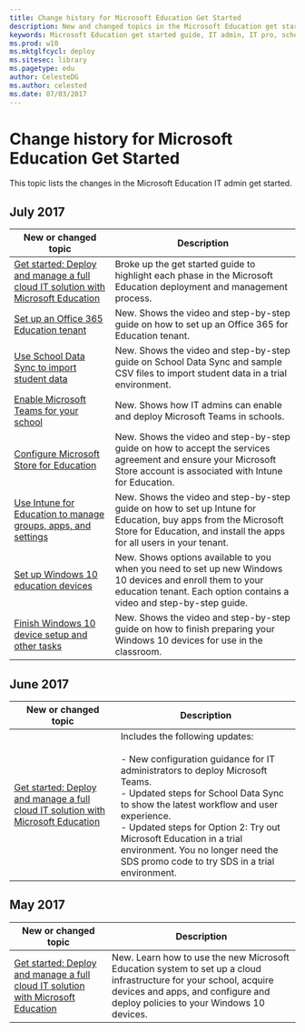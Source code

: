 ```yaml
---
title: Change history for Microsoft Education Get Started
description: New and changed topics in the Microsoft Education get started guide.
keywords: Microsoft Education get started guide, IT admin, IT pro, school, education, change history
ms.prod: w10
ms.mktglfcycl: deploy
ms.sitesec: library
ms.pagetype: edu
author: CelesteDG
ms.author: celested
ms.date: 07/03/2017
---
```


# Change history for Microsoft Education Get Started

This topic lists the changes in the Microsoft Education IT admin get started.

## July 2017

| New or changed topic | Description |
| --- | ---- |
| [Get started: Deploy and manage a full cloud IT solution with Microsoft Education](get-started-with-microsoft-education.md) | Broke up the get started guide to highlight each phase in the Microsoft Education deployment and management process. |
| [Set up an Office 365 Education tenant](set-up-office65-edu-tenant.md) | New. Shows the video and step-by-step guide on how to set up an Office 365 for Education tenant. |
| [Use School Data Sync to import student data](use-school-data-sync.md) | New. Shows the video and step-by-step guide on School Data Sync and sample CSV files to import student data in a trial environment. |
| [Enable Microsoft Teams for your school](enable-microsoft-teams.md) | New. Shows how IT admins can enable and deploy Microsoft Teams in schools. |
| [Configure Microsoft Store for Education](configure-microsoft-store-for-education.md) | New. Shows the video and step-by-step guide on how to accept the services agreement and ensure your Microsoft Store account is associated with Intune for Education. |
| [Use Intune for Education to manage groups, apps, and settings](use-intune-for-education.md) | New. Shows the video and step-by-step guide on how to set up Intune for Education, buy apps from the Microsoft Store for Education, and install the apps for all users in your tenant. |
| [Set up Windows 10 education devices](set-up-windows-10-education-devices.md) | New. Shows options available to you when you need to set up new Windows 10 devices and enroll them to your education tenant. Each option contains a video and step-by-step guide. |
| [Finish Windows 10 device setup and other tasks](finish-setup-and-other-tasks.md) | New. Shows the video and step-by-step guide on how to finish preparing your Windows 10 devices for use in the classroom. |


## June 2017

| New or changed topic | Description |
| --- | ---- |
| [Get started: Deploy and manage a full cloud IT solution with Microsoft Education](get-started-with-microsoft-education.md) | Includes the following updates:</br></br> - New configuration guidance for IT administrators to deploy Microsoft Teams.</br> - Updated steps for School Data Sync to show the latest workflow and user experience.</br> - Updated steps for Option 2: Try out Microsoft Education in a trial environment. You no longer need the SDS promo code to try SDS in a trial environment. |

## May 2017

| New or changed topic | Description |
| --- | ---- |
| [Get started: Deploy and manage a full cloud IT solution with Microsoft Education](get-started-with-microsoft-education.md) | New. Learn how to use the new Microsoft Education system to set up a cloud infrastructure for your school, acquire devices and apps, and configure and deploy policies to your Windows 10 devices. |
